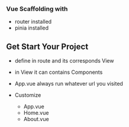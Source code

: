 ### Vue Scaffolding with
- router installed
- pinia installed

## Get Start Your Project
- define in route and its corresponds View
- in View it can contains Components
- App.vue always run whatever url you visited

- Customize
   - App.vue
   - Home.vue
   - About.vue